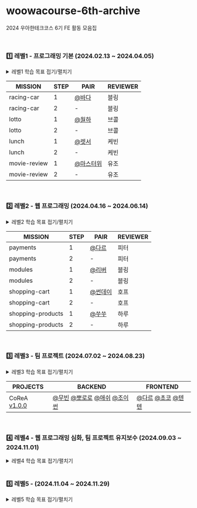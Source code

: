# woowacourse-6th-archive

2024 우아한테크코스 6기 FE 활동 모음집

<br/>

### :one: 레벨1 - 프로그래밍 기본 (2024.02.13 ~ 2024.04.05)

<details>
<summary>레벨1 학습 목표 접기/펼치기</summary>
<div markdown="1">

- 작은 규모의 어플리케이션들을 만들어보면서 JavaScript/TypeScript 언어의 주요 문법들을 깊이 있게 학습한다.
- 유지보수하기 좋은 코드의 필요성을 경험하고, 어떻게 하면 유지보수하기 좋은 코드를 작성할 수 있을지 고민하고 적용해본다.
- E2E 테스트와 단위 테스트 코드를 작성해보고, 이를 기반으로 리팩터링하며 테스트 코드의 필요성을 경험해본다.
- 주어진 디자인을 웹 표준을 준수하는 UI로 구현해보고, 프론트엔드 개발자로서 고려해야 할 UX에 대해 고민해본다.

</div>
</details>

| **MISSION**  | **STEP** | **PAIR**                                   | **REVIEWER** |
| ------------ | -------- | ------------------------------------------ | ------------ |
| racing-car   | 1        | [@바다](https://github.com/BadaHertz52)    | 블링         |
| racing-car   | 2        | -                                          | 블링         |
| lotto        | 1        | [@월하](https://github.com/vi-wolhwa)      | 브콜         |
| lotto        | 2        | -                                          | 브콜         |
| lunch        | 1        | [@렛서](https://github.com/llqqssttyy)     | 케빈         |
| lunch        | 2        | -                                          | 케빈         |
| movie-review | 1        | [@마스터위](https://github.com/Jaymyong66) | 유조         |
| movie-review | 2        | -                                          | 유조         |

<br/>

### :two: 레벨2 - 웹 프로그래밍 (2024.04.16 ~ 2024.06.14)

<details>
<summary>레벨2 학습 목표 접기/펼치기</summary>
<div markdown="1">

- React 기반의 프론트엔드 웹 애플리케이션을 제작합니다.
- 재사용 가능한 컴포넌트를 고민하고 설계합니다.
- 상태 관리 라이브러리를 활용하며 상태 관리의 필요성에 대해 이해합니다.
- 프론트엔드 웹 애플리케이션에서 고려해야할 테스트 범위와 종류에 대해 학습합니다.

</div>
</details>

| **MISSION**       | **STEP** | **PAIR**                             | **REVIEWER** |
| ----------------- | -------- | ------------------------------------ | ------------ |
| payments          | 1        | [@다르](https://github.com/pp449)    | 피터         |
| payments          | 2        | -                                    | 피터         |
| modules           | 1        | [@리버](https://github.com/0jenn0)   | 블링         |
| modules           | 2        | -                                    | 블링         |
| shopping-cart     | 1        | [@썬데이](https://github.com/useon)  | 호프         |
| shopping-cart     | 2        | -                                    | 호프         |
| shopping-products | 1        | [@쑤쑤](https://github.com/soosoo22) | 하루         |
| shopping-products | 2        | -                                    | 하루         |

<br/>

### :three: 레벨3 - 팀 프로젝트 (2024.07.02 ~ 2024.08.23)

<details>
<summary>레벨3 학습 목표 접기/펼치기</summary>
<div markdown="1">

- 개발 프로세스 기반으로 프로젝트를 진행, 협업하는 경험을 합니다.
- 서비스를 기획, 구현, 배포해 실 사용자가 사용하도록 개발하는 경험을 합니다.

</div>
</details>

|**PROJECTS**|**BACKEND**|**FRONTEND**|
|------------|-----------|------------|
|CoReA [v1.0.0](https://github.com/woowacourse-teams/2024-corea/releases/tag/v1.0.0)       |[@무빈](https://github.com/hjk0761) [@뽀로로](https://github.com/jcoding-play) [@애쉬](https://github.com/ashsty) [@조이썬](https://github.com/youngsu5582)     |[@다르](https://github.com/pp449) [@초코](https://github.com/00kang) [@텐텐](https://github.com/chlwlstlf)|

  <br/>

### :four: 레벨4 - 웹 프로그래밍 심화, 팀 프로젝트 유지보수 (2024.09.03 ~ 2024.11.01)

<details>
<summary>레벨4 학습 목표 접기/펼치기</summary>
<div markdown="1">

- 팀 프로젝트로 진행한 결과물을 유지 보수하며 서비스를 운영하는 경험을 합니다.
- 레거시 코드를 점진적으로 리팩터링하고 애플리케이션 설계 역량을 높입니다.
- 브라우저의 동작 원리와 네트워크에 대해 이해하고 프론트엔드 웹 애플리케이션의 성능을 최적화합니다.
- JavaScript만으로 프레임워크와 라이브러리를 직접 구현하며 그 동작 원리를 탐구합니다.

</div>
</details>

  <br/>

### :five: 레벨5 - (2024.11.04 ~ 2024.11.29)

<details>
<summary>레벨5 학습 목표 접기/펼치기</summary>
<div markdown="1">

</div>
</details>
